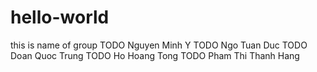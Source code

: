 # hello-world
this is name of group
TODO Nguyen Minh Y
TODO Ngo Tuan Duc
TODO Doan Quoc Trung
TODO Ho Hoang Tong
TODO Pham Thi Thanh Hang
